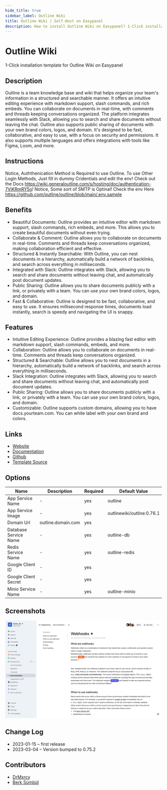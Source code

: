 ```yaml
---
hide_title: true
sidebar_label: Outline Wiki
title: Outline Wiki | Self-Host on Easypanel
description: How to install Outline Wiki on Easypanel? 1-Click installation template for Outline Wiki on Easypanel
---
```


<!-- generated -->

# Outline Wiki

1-Click installation template for Outline Wiki on Easypanel

## Description

Outline is a team knowledge base and wiki that helps organize your team&#39;s information in a structured and searchable manner. It offers an intuitive editing experience with markdown support, slash commands, and rich embeds. You can collaborate on documents in real-time, with comments and threads keeping conversations organized. The platform integrates seamlessly with Slack, allowing you to search and share documents without leaving the chat. Outline also supports public sharing of documents with your own brand colors, logos, and domain. It&#39;s designed to be fast, collaborative, and easy to use, with a focus on security and permissions. It also supports multiple languages and offers integrations with tools like Figma, Loom, and more.

## Instructions

Notice, Auththenication Method is Required to use Outline. To use Other Login Methods, Just fill in dummy Cridentials and edit the env! Check out the Docs https://wiki.generaloutline.com/s/hosting/doc/authentication-7ViKRmRY5o! Notice, Some sort of SMTP is Optinal! Check the env Here https://github.com/outline/outline/blob/main/.env.sample

## Benefits

- Beautiful Documents: Outline provides an intuitive editor with markdown support, slash commands, rich embeds, and more. This allows you to create beautiful documents without even trying.
- Collaborate & Comment: Outline allows you to collaborate on documents in real-time. Comments and threads keep conversations organized, making collaboration efficient and effective.
- Structured & Instantly Searchable: With Outline, you can nest documents in a hierarchy, automatically build a network of backlinks, and search across everything in milliseconds.
- Integrated with Slack: Outline integrates with Slack, allowing you to search and share documents without leaving chat, and automatically post document updates.
- Public Sharing: Outline allows you to share documents publicly with a link, or privately with a team. You can use your own brand colors, logos, and domain.
- Fast & Collaborative: Outline is designed to be fast, collaborative, and easy to use. It ensures millisecond response times, documents load instantly, search is speedy and navigating the UI is snappy.

## Features

- Intuitive Editing Experience: Outline provides a blazing fast editor with markdown support, slash commands, embeds, and more.
- Collaboration: Outline allows you to collaborate on documents in real-time. Comments and threads keep conversations organized.
- Structured & Searchable: Outline allows you to nest documents in a hierarchy, automatically build a network of backlinks, and search across everything in milliseconds.
- Slack Integration: Outline integrates with Slack, allowing you to search and share documents without leaving chat, and automatically post document updates.
- Public Sharing: Outline allows you to share documents publicly with a link, or privately with a team. You can use your own brand colors, logos, and domain.
- Customizable: Outline supports custom domains, allowing you to have docs.yourteam.com. You can white label with your own brand and colors.

## Links

- [Website](https://www.getoutline.com/)
- [Documentation](https://www.getoutline.com/developers)
- [Github](https://github.com/outline)
- [Template Source](https://github.com/easypanel-io/templates/tree/main/templates/outline)

## Options

Name | Description | Required | Default Value
-|-|-|-
App Service Name | - | yes | outline
App Service Image | - | yes | outlinewiki/outline:0.76.1
Domain Url | outline.domain.com | yes | 
Database Service Name | - | yes | outline-db
Redis Service Name | - | yes | outline-redis
Google Client ID | - | yes | 
Google Client Secret | - | yes | 
Minio Service Name | - | yes | outline-minio

## Screenshots

![Outline Wiki Screenshot](./assets/screenshot.png)

## Change Log

- 2023-01-15 – first release
- 2023-03-04 – Version bumped to 0.75.2

## Contributors

- [DrMxrcy](https://github.com/DrMxrcy)
- [Berk Sümbül](https://berksmbl.com)
